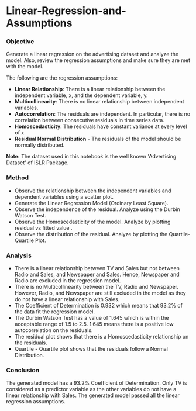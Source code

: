 # Linear-Regression-and-Assumptions

### Objective ###

Generate a linear regression on the advertising dataset and analyze the model. Also, review the regression assumptions and make sure they are met with the model.

The following are the regression assumptions:
  - **Linear Relationship**: There is a linear relationship between the independent variable, x, and the dependent variable, y.
  - **Multicollinearity**: There is no linear relationship between independent variables.
  - **Autocorrelation**: The residuals are independent. In particular, there is no correlation between consecutive residuals in time series data.
  - **Homoscedasticity**: The residuals have constant variance at every level of x.
  - **Residual Normal Distribution** - The residuals of the model should be normally distributed.
 
**Note:** The dataset used in this notebook is the well known 'Advertising Dataset' of ISLR Package.

### Method ### 

 - Observe the relationship between the independent variables and dependent variables using a scatter plot.
 - Generate the Linear Regression Model (Ordinary Least Square).
 - Observe the independence of the residual. Analyze using the Durbin Watson Test.
 - Observe the Homoscedasticity of the model. Analyze by plotting residual vs fitted value .
 - Observe the distribution of the residual. Analyze by plotting the Quartile-Quartile Plot.

### Analysis ##
 - There is a linear relationship between TV and Sales but not between Radio and Sales, and Newspaper and Sales. Hence, Newspaper and Radio are excluded in the regression model.
 - There is no Multicollinearity between the TV, Radio and Newspaper. However, Radio, and Newspaper are still excluded in the model as they do not have a linear relationship with Sales.
 - The Coefficient of Determination is 0.932 which means that 93.2% of the data fit the regression model.
 - The Durbin Watson Test has a value of 1.645 which is within the acceptable range of 1.5 to 2.5. 1.645 means there is a positive low autocorrelation on the residuals.
 - The residual plot shows that there is a Homoscedasticity relationship on the residuals.
 - Quartile - Quartile plot shows that the residuals follow a Normal Distribution.


### Conclusion ###

The generated model has a 93.2% Coefficient of Determination. Only TV is considered as a predictor variable as the other variables do not have a linear relationship with Sales. The generated model passed all the linear regression assumptions.
